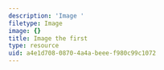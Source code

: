```yaml
---
description: 'Image '
filetype: Image
image: {}
title: Image the first
type: resource
uid: a4e1d708-0870-4a4a-beee-f980c99c1072
---
```

